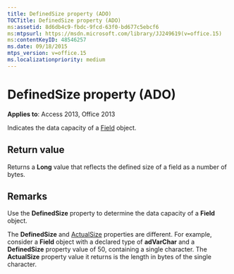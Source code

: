 ```yaml
---
title: DefinedSize property (ADO)
TOCTitle: DefinedSize property (ADO)
ms:assetid: 8d6db4c9-fbdc-9fcd-63f0-bd677c5ebcf6
ms:mtpsurl: https://msdn.microsoft.com/library/JJ249619(v=office.15)
ms:contentKeyID: 48546257
ms.date: 09/18/2015
mtps_version: v=office.15
ms.localizationpriority: medium
---
```


# DefinedSize property (ADO)


**Applies to**: Access 2013, Office 2013

Indicates the data capacity of a [Field](field-object-ado.md) object.

## Return value

Returns a **Long** value that reflects the defined size of a field as a number of bytes.

## Remarks

Use the **DefinedSize** property to determine the data capacity of a **Field** object.

The **DefinedSize** and [ActualSize](actualsize-property-ado.md) properties are different. For example, consider a **Field** object with a declared type of **adVarChar** and a **DefinedSize** property value of 50, containing a single character. The **ActualSize** property value it returns is the length in bytes of the single character.

